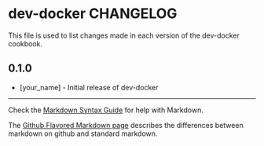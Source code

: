 dev-docker CHANGELOG
====================

This file is used to list changes made in each version of the dev-docker cookbook.

0.1.0
-----
- [your_name] - Initial release of dev-docker

- - -
Check the [Markdown Syntax Guide](http://daringfireball.net/projects/markdown/syntax) for help with Markdown.

The [Github Flavored Markdown page](http://github.github.com/github-flavored-markdown/) describes the differences between markdown on github and standard markdown.
